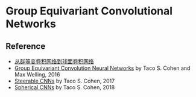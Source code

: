 
# Group Equivariant Convolutional Networks

## Reference

  * [从群等变卷积网络到球面卷积网络](https://zhuanlan.zhihu.com/p/34042888)
  * [Group Equivariant Convolution Neural Networks](https://tacocohen.files.wordpress.com/2016/06/gcnn.pdf) by Taco S. Cohen and Max Welling, 2016
  * [Steerable CNNs](https://openreview.net/pdf?id=rJQKYt5ll) by Taco S. Cohen, 2017
  * [Spherical CNNs](https://openreview.net/pdf?id=Hkbd5xZRb) by Taco S. Cohen, 2018
